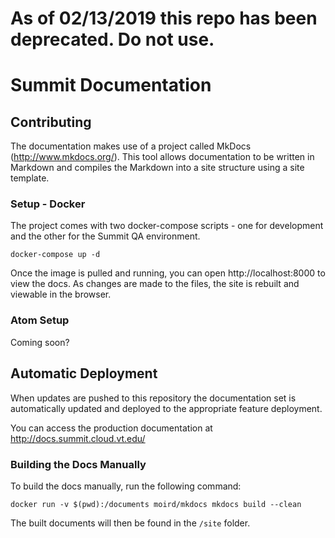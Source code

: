 # As of 02/13/2019 this repo has been deprecated. Do not use.

# Summit Documentation

## Contributing

The documentation makes use of a project called MkDocs (http://www.mkdocs.org/).  This tool allows documentation to be written in Markdown and compiles the Markdown into a site structure using a site template.


### Setup - Docker

The project comes with two docker-compose scripts - one for development and the other for the Summit QA environment.

```
docker-compose up -d
```

Once the image is pulled and running, you can open http://localhost:8000 to view the docs.  As changes are made to the files, the site is rebuilt and viewable in the browser. 


### Atom Setup

Coming soon?



## Automatic Deployment

When updates are pushed to this repository the documentation set is automatically updated and deployed to the appropriate feature deployment. 

You can access the production documentation at http://docs.summit.cloud.vt.edu/

### Building the Docs Manually

To build the docs manually, run the following command:

```
docker run -v $(pwd):/documents moird/mkdocs mkdocs build --clean
``` 

The built documents will then be found in the ```/site``` folder.
